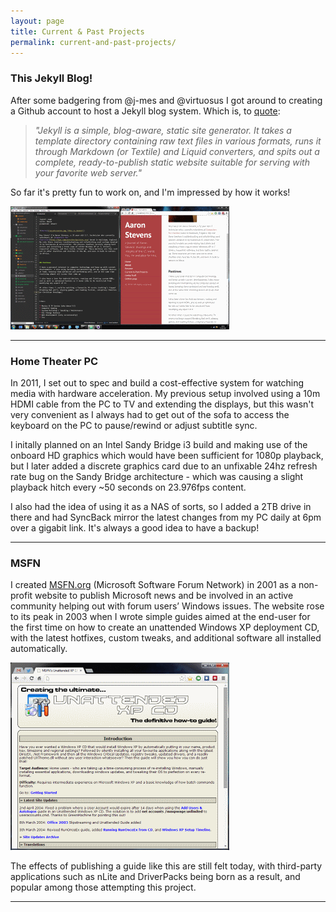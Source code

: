 ```yaml
---
layout: page
title: Current & Past Projects
permalink: current-and-past-projects/
---
```


### This Jekyll Blog!

After some badgering from @j-mes and @virtuosus I got around to creating a Github account to host a Jekyll blog system. Which is, to [quote](http://jekyllrb.com/docs/home/):

>_"Jekyll is a simple, blog-aware, static site generator. It takes a template directory containing raw text files in various formats, runs it through Markdown (or Textile) and Liquid converters, and spits out a complete, ready-to-publish static website suitable for serving with your favorite web server."_

So far it's pretty fun to work on, and I'm impressed by how it works!

<a href="/assets/workspace.png" data-lightbox="workspace" data-title="My Workspace"><img src="/assets/workspace_thumb.gif" alt="Workspace" title="My Workspace"></a>

---

### Home Theater PC

In 2011, I set out to spec and build a cost-effective system for watching media with hardware acceleration. My previous setup involved using a 10m HDMI cable from the PC to TV and extending the displays, but this wasn't very convenient as I always had to get out of the sofa to access the keyboard on the PC to pause/rewind or adjust subtitle sync.

I initally planned on an Intel Sandy Bridge i3 build and making use of the onboard HD graphics which would have been sufficient for 1080p playback, but I later added a discrete graphics card due to an unfixable 24hz refresh rate bug on the Sandy Bridge architecture - which was causing a slight playback hitch every ~50 seconds on 23.976fps content.

I also had the idea of using it as a NAS of sorts, so I added a 2TB drive in there and had SyncBack mirror the latest changes from my PC daily at 6pm over a gigabit link. It's always a good idea to have a backup!

---

### MSFN

I created [MSFN.org](http://www.msfn.org) (Microsoft Software Forum Network) in 2001 as a non-profit website to publish Microsoft news and be involved in an active community helping out with forum users’ Windows issues. The website rose to its peak in 2003 when I wrote simple guides aimed at the end-user for the first time on how to create an unattended Windows XP deployment CD, with the latest hotfixes, custom tweaks, and additional software all installed automatically.

<a href="/assets/msfn.png" data-lightbox="MSFN" data-title="MSFN Unattended XP CD Guide"><img src="/assets/msfn_thumb.gif" alt="MSFN" title="MSFN Unattended XP CD Guide"></a>

The effects of publishing a guide like this are still felt today, with third-party applications such as nLite and DriverPacks being born as a result, and popular among those attempting this project.

---
